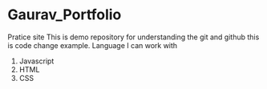 # Gaurav_Portfolio
Pratice site
This is demo repository for understanding the git and github
this is code change example.
Language I can work with
1. Javascript
2. HTML
3. CSS
